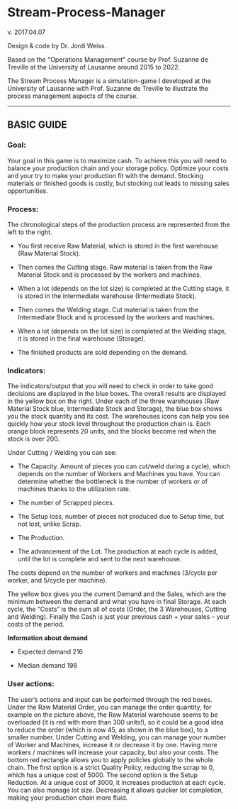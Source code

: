 # Stream-Process-Manager
v. 2017.04.07

Design & code by Dr. Jordi Weiss.

Based on the "Operations Management" course by Prof. Suzanne de Treville at the University of Lausanne around 2015 to 2022.

The Stream Process Manager is a simulation-game I developed at the University of Lausanne with Prof. Suzanne de Treville to illustrate the process management aspects of the course.

--------------------------------------------------
## BASIC GUIDE

### Goal:

Your goal in this game is to maximize cash. To achieve this you will need to balance your production chain and your storage policy. Optimize your costs and your try to make your production fit with the demand.
Stocking materials or finished goods is costly, but stocking out leads to missing sales opportunities.


### Process:

The chronological steps of the production process are represented from the left to the right.
-	You first receive Raw Material, which is stored in the first warehouse (Raw Material Stock).

-	Then comes the Cutting stage. Raw material is taken from the Raw Material Stock and is processed by the workers and machines.

-	When a lot (depends on the lot size) is completed at the Cutting stage, it is stored in the intermediate warehouse (Intermediate Stock).

-	Then comes the Welding stage. Cut material is taken from the Intermediate Stock and is processed by the workers and machines.

-	When a lot (depends on the lot size) is completed at the Welding stage, it is stored in the final warehouse (Storage).

-	The finished products are sold depending on the demand.




### Indicators:

The indicators/output that you will need to check in order to take good decisions are displayed in the blue boxes. The overall results are displayed in the yellow box on the right.
Under each of the three warehouses (Raw Material Stock blue, Intermediate Stock and Storage), the blue box shows you the stock quantity and its cost. The warehouses icons can help you see quickly how your stock level throughout the production chain is. Each orange block represents 20 units, and the blocks become red when the stock is over 200. 

Under Cutting / Welding you can see:

-	The Capacity. Amount of pieces you can cut/weld during a cycle), which depends on the number of Workers and Machines you have. You can determine whether the bottleneck is the number of workers or of machines thanks to the utilization rate. 

-	The number of Scrapped pieces.

-	The Setup loss, number of pieces not produced due to Setup time, but not lost, unlike Scrap.

-	The Production.

-	The advancement of the Lot. The production at each cycle is added, until the lot is complete and sent to the next warehouse.

The costs depend on the number of workers and machines (3/cycle per worker, and 5/cycle per machine). 


The yellow box gives you the current Demand and the Sales, which are the minimum between the demand and what you have in final Storage. At each cycle, the “Costs” is the sum all of costs (Order, the 3 Warehouses, Cutting and Welding). Finally the Cash is just your previous cash + your sales – your costs of the period. 

**Information about demand**

-	Expected demand	216

-	Median demand	198

### User actions:

The user’s actions and input can be performed through the red boxes.
Under the Raw Material Order, you can manage the order quantity, for example on the picture above, the Raw Material warehouse seems to be overloaded (it is red with more than 300 units!), so it could be a good idea to reduce the order (which is now 45, as shown in the blue box), to a smaller number.
Under Cutting and Welding, you can manage your number of Worker and Machines, increase it or decrease it by one. Having more workers / machines will increase your capacity, but also your costs.
The bottom red rectangle allows you to apply policies globally to the whole chain.
The first option is a strict Quality Policy, reducing the scrap to 0, which has a unique cost of 5000.
The second option is the Setup Reduction. At a unique cost of 3000, it increases production at each cycle.
You can also manage lot size. Decreasing it allows quicker lot completion, making your production chain more fluid.

